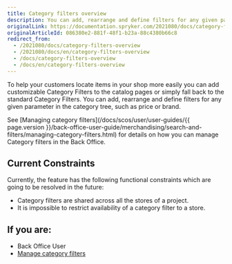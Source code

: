 ```yaml
---
title: Category filters overview
description: You can add, rearrange and define filters for any given parameter in the category tree, such as price or brand.
originalLink: https://documentation.spryker.com/2021080/docs/category-filters-overview
originalArticleId: 086380e2-881f-48f1-b23a-88c4380b66c8
redirect_from:
  - /2021080/docs/category-filters-overview
  - /2021080/docs/en/category-filters-overview
  - /docs/category-filters-overview
  - /docs/en/category-filters-overview
---
```


To help your customers locate items in your shop more easily you can add customizable Category Filters to the catalog pages or simply fall back to the standard Category Filters. You can add, rearrange and define filters for any given parameter in the category tree, such as price or brand.

See [Managing category filters](/docs/scos/user/user-guides/{{ page.version }}/back-office-user-guide/merchandising/search-and-filters/managing-category-filters.html) for details on how you can manage Category filters in the Back Office.

## Current Constraints

Currently, the feature has the following functional constraints which are going to be resolved in the future:

* Category filters are shared across all the stores of a project.
* It is impossible to restrict availability of a category filter to a store.

## If you are:

<div class="mr-container">
    <div class="mr-list-container">
        <!-- col2 -->
        <div class="mr-col">
            <ul class="mr-list mr-list-blue">
                <li class="mr-title"> Back Office User</li>
               <li><a href="/docs/scos/user/user-guides/{{ page.version }}/back-office-user-guide/merchandising/search-and-filters/managing-category-filters.html" class="mr-link">Manage category filters</a></li>           
            </ul>
        </div>
    </div>
</div>
